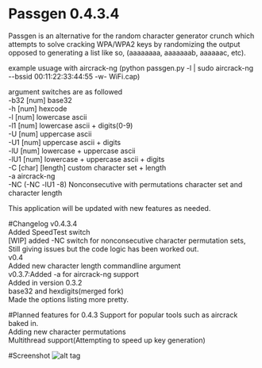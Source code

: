 # Passgen 0.4.3.4
Passgen is an alternative for the random character generator crunch which attempts to solve cracking WPA/WPA2 keys by randomizing the output opposed to generating a list like so, (aaaaaaaa, aaaaaaab, aaaaaac, etc).


example usuage with aircrack-ng (python passgen.py -l | sudo aircrack-ng --bssid 00:11:22:33:44:55 -w- WiFi.cap)

argument switches are as followed
<br>
-b32 [num] base32
<br>
-h [num] hexcode
<br>
-l [num] lowercase ascii
<br>
-l1 [num] lowercase ascii + digits(0-9)
<br>
-U [num] uppercase ascii
<br>
-U1 [num] uppercase ascii + digits
<br>
-lU [num] lowercase + uppercase ascii
<br>
-lU1 [num] lowercase + uppercase ascii + digits
<br>
-C [char] [length] custom character set + length
<br>
-a aircrack-ng
<br>
-NC (-NC -lU1 -8) Nonconsecutive with permutations character set and character length

This application will be updated with new features as needed.

#Changelog
v0.4.3.4
<br>
Added SpeedTest switch
<br>
[WIP] added -NC switch for nonconsecutive character permutation sets, Still giving issues but the code logic has been worked out.
<br>
v0.4
<br>
Added new character length commandline argument
<br>
v0.3.7:Added -a for aircrack-ng support
<br>
Added in version 0.3.2
<br>
base32 and hexdigits(merged fork)
<br>
Made the options listing more pretty.

#Planned features for 0.4.3
Support for popular tools such as aircrack baked in.
<br>
Adding new character permutations
<br>
Multithread support(Attempting to speed up key generation)

#Screenshot
![alt tag](http://i.imgur.com/cXWBSpm.png)
